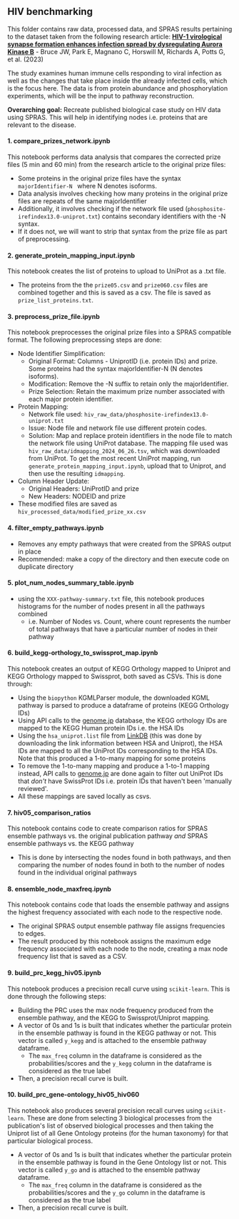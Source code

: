 ## HIV benchmarking

This folder contains raw data, processed data, and SPRAS results pertaining to the dataset taken from the following research article: **[HIV-1 virological synapse formation enhances infection spread by dysregulating Aurora Kinase B](https://doi.org/10.1371/journal.ppat.1011492)** - Bruce JW, Park E, Magnano C, Horswill M, Richards A, Potts G, et al. (2023)

The study examines human immune cells responding to viral infection as well as the changes that take place inside the already infected cells, which is the focus here.
The data is from protein abundance and phosphorylation experiments, which will be the input to pathway reconstruction.

**Overarching goal:** Recreate published biological case study on HIV data using SPRAS. This will help in identifying nodes i.e. proteins that are relevant to the disease.


#### 1. compare_prizes_network.ipynb

This notebook performs data analysis that compares the corrected prize files (5 min and 60 min) from the research article to the original prize files:
- Some proteins in the original prize files have the syntax `majorIdentifier-N ` where N denotes isoforms. 
- Data analysis involves checking how many proteins in the original prize files are repeats of the same majorIdentifier
- Additionally, it involves checking if the network file used (`phosphosite-irefindex13.0-uniprot.txt`) contains secondary identifiers with the -N syntax. 
- If it does not, we will want to strip that syntax from the prize file as part of preprocessing.


#### 2. generate_protein_mapping_input.ipynb
This notebook creates the list of proteins to upload to UniProt as a .txt file. 
- The proteins from the the `prize05.csv` and `prize060.csv` files are combined together and this is saved as a csv. The file is saved as `prize_list_proteins.txt`.


#### 3. preprocess_prize_file.ipynb

This notebook preprocesses the original prize files into a SPRAS compatible format. The following preprocessing steps are done:
- Node Identifier Simplification:
    - Original Format: Columns - UniprotID (i.e. protein IDs) and prize. Some proteins had the syntax majorIdentifier-N (N denotes isoforms).
    - Modification: Remove the -N suffix to retain only the majorIdentifier.
    - Prize Selection: Retain the maximum prize number associated with each major protein identifier.
- Protein Mapping:
    - Network file used: `hiv_raw_data/phosphosite-irefindex13.0-uniprot.txt`
    - Issue: Node file and network file use different protein codes.
    - Solution: Map and replace protein identifiers in the node file to match the network file using UniProt database. The mapping file used was `hiv_raw_data/idmapping_2024_06_26.tsv`, which was downloaded from UniProt. To get the most recent UniProt mapping, run `generate_protein_mapping_input.ipynb`, upload that to Uniprot, and then use the resulting `idmapping`.
- Column Header Update:
    - Original Headers: UniProtID and prize
    - New Headers: NODEID and prize
- These modified files are saved as `hiv_processed_data/modified_prize_xx.csv`


#### 4. filter_empty_pathways.ipynb
- Removes any empty pathways that were created from the SPRAS output in place
- Recommended: make a copy of the directory and then execute code on duplicate directory 


#### 5. plot_num_nodes_summary_table.ipynb
- using the `XXX-pathway-summary.txt` file, this notebook produces histograms for the number of nodes present in all the pathways combined
    - i.e. Number of Nodes vs. Count, where count represents the number of total pathways that have a particular number of nodes in their pathway


#### 6. build_kegg-orthology_to_swissprot_map.ipynb
This notebook creates an output of KEGG Orthology mapped to Uniprot and KEGG Orthology mapped to Swissprot, both saved as CSVs. This is done through:
- Using the `biopython` KGMLParser module, the downloaded KGML pathway is parsed to produce a dataframe of proteins (KEGG Orthology IDs)
- Using API calls to the [genome.jp](genome.jp) database, the KEGG orthology IDs are mapped to the KEGG Human protein IDs i.e. the HSA IDs
- Using the `hsa_uniprot.list` file from [LinkDB](https://www.genome.jp/linkdb/) (this was done by downloading the link information between HSA and Uniprot), the HSA IDs are mapped to all the UniProt IDs corresponding to the HSA IDs. Note that this produced a 1-to-many mapping for some proteins
- To remove the 1-to-many mapping and produce a 1-to-1 mapping instead, API calls to [genome.jp](genome.jp) are done again to filter out UniProt IDs that *don't* have SwissProt IDs i.e. protein IDs that haven't been 'manually reviewed'.
- All these mappings are saved locally as csvs.


#### 7. hiv05_comparison_ratios
This notebook contains code to create comparison ratios for SPRAS ensemble pathways vs. the original publication pathway *and* SPRAS ensemble pathways vs. the KEGG pathway 
- This is done by intersecting the nodes found in both pathways, and then comparing the number of nodes found in both to the number of nodes found in the individual original pathways


#### 8. ensemble_node_maxfreq.ipynb
This notebook contains code that loads the ensemble pathway and assigns the highest frequency associated with each node to the respective node.
- The original SPRAS output ensemble pathway file assigns frequencies to edges. 
- The result produced by this notebook assigns the maximum edge frequency associated with each node to the node, creating a max node frequency list that is saved as a CSV.


#### 9. build_prc_kegg_hiv05.ipynb
This notebook produces a precision recall curve using `scikit-learn`. This is done through the following steps:
- Building the PRC uses the max node frequency produced from the ensemble pathway, and the KEGG to Swissprot/Uniprot mapping.
- A vector of 0s and 1s is built that indicates whether the particular protein in the ensemble pathway is found in the KEGG pathway or not. This vector is called `y_kegg` and is attached to the ensemble pathway dataframe.
    - The `max_freq` column in the dataframe is considered as the probabilities/scores and the `y_kegg` column in the dataframe is considered as the true label
- Then, a precision recall curve is built.


#### 10. build_prc_gene-ontology_hiv05_hiv060
This notebook also produces several precision recall curves using `scikit-learn`. These are done from selecting 3 biological processes from the publication's list of observed biological processes and then taking the Uniprot list of all Gene Ontology proteins (for the human taxonomy) for that particular biological process.
- A vector of 0s and 1s is built that indicates whether the particular protein in the ensemble pathway is found in the Gene Ontology list or not. This vector is called `y_go` and is attached to the ensemble pathway dataframe.
    - The `max_freq` column in the dataframe is considered as the probabilities/scores and the `y_go` column in the dataframe is considered as the true label
- Then, a precision recall curve is built.




